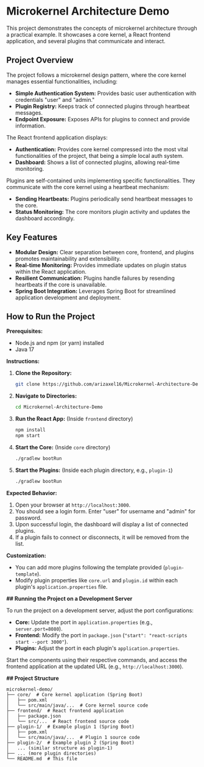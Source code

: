 # Microkernel Architecture Demo

This project demonstrates the concepts of microkernel architecture through a practical example. It showcases a core kernel, a React frontend application, and several plugins that communicate and interact.

## Project Overview

The project follows a microkernel design pattern, where the core kernel manages essential functionalities, including:

* **Simple Authentication System:** Provides basic user authentication with credentials "user" and "admin."
* **Plugin Registry:** Keeps track of connected plugins through heartbeat messages.
* **Endpoint Exposure:** Exposes APIs for plugins to connect and provide information.

The React frontend application displays:

* **Authentication:** Provides core kernel compressed into the most vital functionalities of the project, that being a simple local auth system.
* **Dashboard:** Shows a list of connected plugins, allowing real-time monitoring.

Plugins are self-contained units implementing specific functionalities. They communicate with the core kernel using a heartbeat mechanism:

* **Sending Heartbeats:** Plugins periodically send heartbeat messages to the core.
* **Status Monitoring:** The core monitors plugin activity and updates the dashboard accordingly.

## Key Features

* **Modular Design:** Clear separation between core, frontend, and plugins promotes maintainability and extensibility.
* **Real-time Monitoring:** Provides immediate updates on plugin status within the React application.
* **Resilient Communication:** Plugins handle failures by resending heartbeats if the core is unavailable.
* **Spring Boot Integration:** Leverages Spring Boot for streamlined application development and deployment.

## How to Run the Project

**Prerequisites:**

* Node.js and npm (or yarn) installed
* Java 17

**Instructions:**

1. **Clone the Repository:**
   ```bash
   git clone https://github.com/arizaxel16/Microkernel-Architecture-Demo.git
   ```

2. **Navigate to Directories:**
   ```bash
   cd Microkernel-Architecture-Demo
   ```

3. **Run the React App:** (Inside `frontend` directory)
   ```bash
   npm install
   npm start
   ```

4. **Start the Core:** (Inside `core` directory)
   ```bash
   ./gradlew bootRun
   ```

5. **Start the Plugins:** (Inside each plugin directory, e.g., `plugin-1`)
   ```bash
   ./gradlew bootRun
   ```

**Expected Behavior:**

1. Open your browser at `http://localhost:3000`.
2. You should see a login form. Enter "user" for username and "admin" for password.
3. Upon successful login, the dashboard will display a list of connected plugins.
4. If a plugin fails to connect or disconnects, it will be removed from the list.

**Customization:**

* You can add more plugins following the template provided (`plugin-template`).
* Modify plugin properties like `core.url` and `plugin.id` within each plugin's `application.properties` file.

**## Running the Project on a Development Server**

To run the project on a development server, adjust the port configurations:

* **Core:** Update the port in `application.properties` (e.g., `server.port=8080`).
* **Frontend:** Modify the port in `package.json` (`"start": "react-scripts start --port 3000"`).
* **Plugins:** Adjust the port in each plugin's `application.properties`.

Start the components using their respective commands, and access the frontend application at the updated URL (e.g., `http://localhost:3000`).

**## Project Structure**

```
microkernel-demo/
├── core/  # Core kernel application (Spring Boot)
│   ├── pom.xml
│   └── src/main/java/...  # Core kernel source code
├── frontend/  # React frontend application
│   ├── package.json
│   └── src/...  # React frontend source code
├── plugin-1/  # Example plugin 1 (Spring Boot)
│   ├── pom.xml
│   └── src/main/java/...  # Plugin 1 source code
├── plugin-2/  # Example plugin 2 (Spring Boot)
│   ... (similar structure as plugin-1)
├── ... (more plugin directories)
└── README.md  # This file
```
